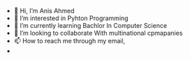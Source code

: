 - 👋 Hi, I’m Anis Ahmed 
- 👀 I’m interested in Pyhton Programming
- 🌱 I’m currently learning Bachlor In Computer Science
- 💞️ I’m looking to collaborate With multinational cpmapanies
- 📫 How to reach me through my email,
- 

<!---
anisahmed003/anisahmed003 is a ✨ special ✨ repository because its `README.md` (this file) appears on your GitHub profile.
You can click the Preview link to take a look at your changes.
--->
